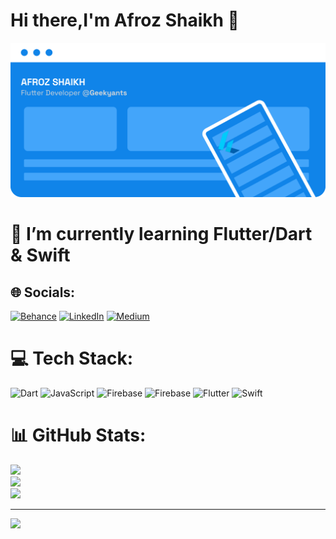 
# Hi there,I'm Afroz Shaikh 👋


 <img src="https://github.com/Afroz-Shaikh/Afroz-Shaikh/blob/master/icons/afroz.png" alt="s1" width="1000">

<!-- # About🤔
<b>I'm a College student pursuing Engineering in CS, i develop apps with <a href="https://flutter.dev/"> FLUTTER</a>  & spend most of the time <a href="https://www.behance.net/afrozshaikh_">Designing and Prototyping apps. </a> Checkout my repositories to know more. And while you're there don't forget to star them 🌟</b> -->


# 🔭  I’m currently learning Flutter/Dart & Swift 


## 🌐 Socials:
[![Behance](https://img.shields.io/badge/Behance-1769ff?logo=behance&logoColor=white)](https://behance.net/afrozshaikh_)
 [![LinkedIn](https://img.shields.io/badge/LinkedIn-%230077B5.svg?logo=linkedin&logoColor=white)](https://www.linkedin.com/in/shaikhafroz/)
 [![Medium](https://img.shields.io/badge/Medium-12100E?logo=medium&logoColor=white)](https://medium.com/@@afrozshaikh_) 


# 💻 Tech Stack:
![Dart](https://img.shields.io/badge/dart-%230175C2.svg?style=flat-square&logo=dart&logoColor=white) ![JavaScript](https://img.shields.io/badge/javascript-%23323330.svg?style=flat-square&logo=javascript&logoColor=%23F7DF1E) ![Firebase](https://img.shields.io/badge/firebase-%23039BE5.svg?style=flat-square&logo=firebase) ![Firebase](https://img.shields.io/badge/firebase-%23039BE5.svg?style=flat-square&logo=firebase) ![Flutter](https://img.shields.io/badge/Flutter-%2302569B.svg?style=flat-square&logo=Flutter&logoColor=white) ![Swift](https://img.shields.io/badge/swift-F54A2A?style=flat-square&logo=swift&logoColor=white)
# 📊 GitHub Stats:
![](https://github-readme-stats.vercel.app/api?username=Afroz-Shaikh&theme=tokyonight&hide_border=false&include_all_commits=false&count_private=true)<br/>
![](https://github-readme-streak-stats.herokuapp.com/?user=Afroz-Shaikh&theme=tokyonight&hide_border=false)<br/>
![](https://github-readme-stats.vercel.app/api/top-langs/?username=Afroz-Shaikh&theme=tokyonight&hide_border=false&include_all_commits=false&count_private=true&layout=compact)

---
[![](https://visitcount.itsvg.in/api?id=Afroz-Shaikh&icon=0&color=0)](https://visitcount.itsvg.in)



